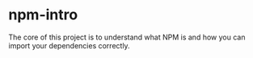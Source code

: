 # npm-intro
The core of this project is to understand what NPM is and how you can import your dependencies correctly.

